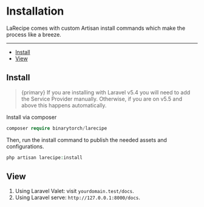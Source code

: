 # Installation

LaRecipe comes with custom Artisan install commands which make the process like a breeze.

---

- [Install](#install)
- [View](#view)

<a name="install"></a>
## Install

> {primary} If you are installing with Laravel v5.4 you will need to add the Service Provider manually. Otherwise, if you are on v5.5 and above this happens automatically.


Install via composer

```php
composer require binarytorch/larecipe
```

Then, run the install command to publish the needed assets and configurations.

```php
php artisan larecipe:install
```

<a name="view"></a>
## View

1. Using Laravel Valet: visit `yourdomain.test/docs`.
2. Using Laravel serve: `http://127.0.0.1:8000/docs`.

<larecipe-feedback></larecipe-feedback>
